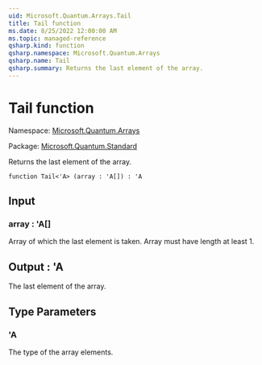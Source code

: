 ```yaml
---
uid: Microsoft.Quantum.Arrays.Tail
title: Tail function
ms.date: 8/25/2022 12:00:00 AM
ms.topic: managed-reference
qsharp.kind: function
qsharp.namespace: Microsoft.Quantum.Arrays
qsharp.name: Tail
qsharp.summary: Returns the last element of the array.
---
```


# Tail function

Namespace: [Microsoft.Quantum.Arrays](xref:Microsoft.Quantum.Arrays)

Package: [Microsoft.Quantum.Standard](https://nuget.org/packages/Microsoft.Quantum.Standard)


Returns the last element of the array.

```qsharp
function Tail<'A> (array : 'A[]) : 'A
```


## Input

### array : 'A[]

Array of which the last element is taken. Array must have length at least 1.



## Output : 'A

The last element of the array.

## Type Parameters

### 'A

The type of the array elements.